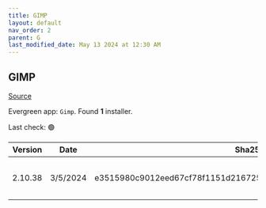```yaml
---
title: GIMP
layout: default
nav_order: 2
parent: G
last_modified_date: May 13 2024 at 12:30 AM
---
```


## GIMP

[Source](https://www.gimp.org/)

Evergreen app: `Gimp`. Found **1** installer.

Last check: 🟢

| Version | Date     | Sha256                                                           | URI                                                                                                                                                          |
| ------- | -------- | ---------------------------------------------------------------- | ------------------------------------------------------------------------------------------------------------------------------------------------------------ |
| 2.10.38 | 3/5/2024 | e3515980c9012eed67cf78f1151d216725529e95676c16f5ff7478d46230ddab | [https://paducahix.mm.fcix.net/gimp/gimp/v2.10/windows/gimp-2.10.38-setup.exe](https://paducahix.mm.fcix.net/gimp/gimp/v2.10/windows/gimp-2.10.38-setup.exe) |
